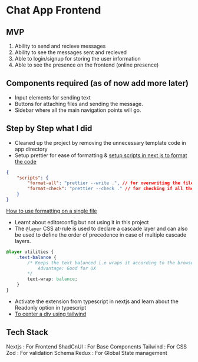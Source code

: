 # Chat App Frontend

## MVP

1. Ability to send and recieve messages
2. Ability to see the messages sent and recieved
3. Able to login/signup for storing the user information
4. Able to see the presence on the frontend (online presence)

## Components required (as of now add more later)

-   Input elements for sending text
-   Buttons for attaching files and sending the message.
-   Sidebar where all the main navigation points will go.

## Step by Step what I did

-   Cleaned up the project by removing the unnecessary template code in app directory
-   Setup prettier for ease of formatting & [setup scripts in next js to format the code](https://gist.github.com/SatishB15/f4ed782130a7d6eb8064528025eec8c1)

```json
{
    "scripts": {
        "format-all": "prettier --write .", // for overwriting the files after formatting them
        "format-check": "prettier --check ." // for checking if all the files are formatted or not
    }
}
```

[How to use formatting on a single file](https://stackoverflow.com/a/29973358/15645824)

-   Learnt about editorconfig but not using it in this project
-   The `@layer` CSS at-rule is used to declare a cascade layer and can also be used to define the order of precedence in case of multiple cascade layers.

```css
@layer utilities {
    .text-balance {
        /* Keeps the text balanced i.e wraps it according to the browser calculations
            Advantage: Good for UX
        */
        text-wrap: balance;
    }
}
```

- Activate the extension from typescript in nextjs and learn about the Readonly option in typescript
- [To center a div using tailwind](https://daily-dev-tips.com/posts/center-elements-with-tailwind-css/) 

## Tech Stack
Nextjs : For Frontend
ShadCnUI : For Base Components
Tailwind : For CSS
Zod : For validation Schema
Redux : For Global State management